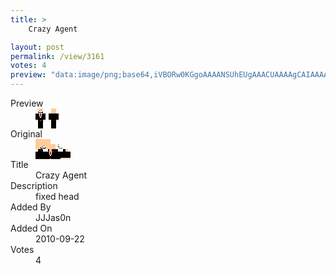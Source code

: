 ```yaml
---
title: >
    Crazy Agent

layout: post
permalink: /view/3161
votes: 4
preview: "data:image/png;base64,iVBORw0KGgoAAAANSUhEUgAAACUAAAAgCAIAAAAaMSbnAAAABnRSTlMA/wD/AP5AXyvrAAABCElEQVRIie2XwQ3CMAxF/0cMABsAKzQn9iGMgJgAMQKwDyeyEuYQaFM3RalIK1T1n5zUzqsrx0kp8kQpd0NUxS4+r5QQPktaKJ8avMKisN6k2Zd2bzyApDdEJC8MwFxPuKs8LqXdL49m38yJpEhavXTlWWuNMQCcc7kA33gXW9BcwxRJVp83h6jGHnYnAWxFEJTPx+EZDsluO0p7q9XV8HdFlhMReIxIk5c5v741NK+x398bLlIpWfQH+aGfzLzGXi9U3SvqVG/iqqFXISnh8/DQWS3exvEMAKfD50F4MKm7RSxcK/Bh2C/amoXqKW1KCR97vUy8iTfxKtXOo81yWN6PvwvrhNd9AaIrVHl5PTTpAAAAAElFTkSuQmCC"
---
```

<dl class="side-by-side">
<dt>Preview</dt>
<dd>
    <img class="preview" src="data:image/png;base64,iVBORw0KGgoAAAANSUhEUgAAACUAAAAgCAIAAAAaMSbnAAAABnRSTlMA/wD/AP5AXyvrAAABCElEQVRIie2XwQ3CMAxF/0cMABsAKzQn9iGMgJgAMQKwDyeyEuYQaFM3RalIK1T1n5zUzqsrx0kp8kQpd0NUxS4+r5QQPktaKJ8avMKisN6k2Zd2bzyApDdEJC8MwFxPuKs8LqXdL49m38yJpEhavXTlWWuNMQCcc7kA33gXW9BcwxRJVp83h6jGHnYnAWxFEJTPx+EZDsluO0p7q9XV8HdFlhMReIxIk5c5v741NK+x398bLlIpWfQH+aGfzLzGXi9U3SvqVG/iqqFXISnh8/DQWS3exvEMAKfD50F4MKm7RSxcK/Bh2C/amoXqKW1KCR97vUy8iTfxKtXOo81yWN6PvwvrhNd9AaIrVHl5PTTpAAAAAElFTkSuQmCC">
</dd>
<dt>Original</dt>
<dd>
    <img class="preview" src="data:image/png;base64,iVBORw0KGgoAAAANSUhEUgAAAEAAAAAgCAYAAACinX6EAAAA7ElEQVR42u3Y6w3CIBQFYEawG6grsEfdgmHqBAzUf+50lRoUCCBNeRnOTU4s0abcT1qJjB6SSob1XgAAAAAAAAAAAKBZ3Pncl4UA0B2Aru+krXEugOrN7wHYmg6A5Aa4zTMNewuo5rsC+Cx3T1mr4l9/JVIAYikBIIQgM5zzLc1uAd8qyNF8r/sE6xu+THZSzw+tpPMpnr3zKwEKAAAMBkC5o2t9Ha/GuMS1ElIfQCOYAI2abwtA6hUAABgTgLV/+AGgOUAnAQAAYnWd7BPU2Iz7Xu0GjtZPAHevfzTmvl7Kd0L7fvfzvpT+v+EJWzD+WJ4GNE8AAAAASUVORK5CYII=">
</dd>
<dt>Title</dt>
<dd>Crazy Agent</dd>
<dt>Description</dt>
<dd>fixed head</dd>
<dt>Added By</dt>
<dd>JJJas0n</dd>
<dt>Added On</dt>
<dd>2010-09-22</dd>
<dt>Votes</dt>
<dd>4</dd>
</dl>
